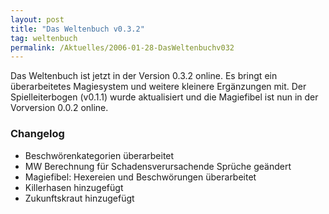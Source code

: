 ```yaml
---
layout: post
title: "Das Weltenbuch v0.3.2"
tag: weltenbuch
permalink: /Aktuelles/2006-01-28-DasWeltenbuchv032
---
```


Das Weltenbuch ist jetzt in der Version 0.3.2 online. Es bringt ein überarbeitetes Magiesystem und weitere kleinere Ergänzungen mit. Der Spielleiterbogen (v0.1.1) wurde aktualisiert und die Magiefibel ist nun in der Vorversion 0.0.2 online.

### Changelog

- Beschwörenkategorien überarbeitet
- MW Berechnung für Schadensverursachende Sprüche geändert
- Magiefibel: Hexereien und Beschwörungen überarbeitet
- Killerhasen hinzugefügt
- Zukunftskraut hinzugefügt


